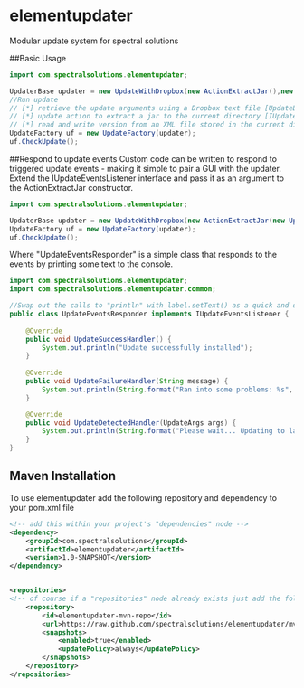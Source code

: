 # elementupdater
Modular update system for spectral solutions

##Basic Usage

```java
import com.spectralsolutions.elementupdater;

UpdaterBase updater = new UpdateWithDropbox(new ActionExtractJar(),new LocalStorageXML());
//Run update
// [*] retrieve the update arguments using a Dropbox text file [UpdateBase]
// [*] update action to extract a jar to the current directory [IUpdateAction]
// [*] read and write version from an XML file stored in the current directory [ILocalStorage]
UpdateFactory uf = new UpdateFactory(updater);
uf.CheckUpdate();
```

##Respond to update events
Custom code can be written to respond to triggered update events - making it simple to pair a GUI with the updater. Extend the IUpdateEventsListener interface and pass it as an argument to the ActionExtractJar constructor.

```java
import com.spectralsolutions.elementupdater;

UpdaterBase updater = new UpdateWithDropbox(new ActionExtractJar(new UpdateEventsResponder()),new LocalStorageXML());
UpdateFactory uf = new UpdateFactory(updater);
uf.CheckUpdate();
```

Where "UpdateEventsResponder" is a simple class that responds to the events by printing some text to the console. 
```java
import com.spectralsolutions.elementupdater;
import com.spectralsolutions.elementupdater.common;

//Swap out the calls to "println" with label.setText() as a quick and dirty GUI
public class UpdateEventsResponder implements IUpdateEventsListener {
    
    @Override
    public void UpdateSuccessHandler() {
        System.out.println("Update successfully installed");
    }
    
    @Override
    public void UpdateFailureHandler(String message) {
        System.out.println(String.format("Ran into some problems: %s", message));
    }

    @Override
    public void UpdateDetectedHandler(UpdateArgs args) {
        System.out.println(String.format("Please wait... Updating to latest version: v %s", args.LatestVersion));
    }
}
```

## Maven Installation
To use elementupdater add the following repository and dependency to your pom.xml file
```xml
<!-- add this within your project's "dependencies" node -->
<dependency>
    <groupId>com.spectralsolutions</groupId>
    <artifactId>elementupdater</artifactId>
    <version>1.0-SNAPSHOT</version>
</dependency>


<repositories>
<!-- of course if a "repositories" node already exists just add the following repository -->
    <repository>
        <id>elementupdater-mvn-repo</id>
        <url>https://raw.github.com/spectralsolutions/elementupdater/mvn-repo/</url>
        <snapshots>
            <enabled>true</enabled>
            <updatePolicy>always</updatePolicy>
        </snapshots>
    </repository>
</repositories>
```
